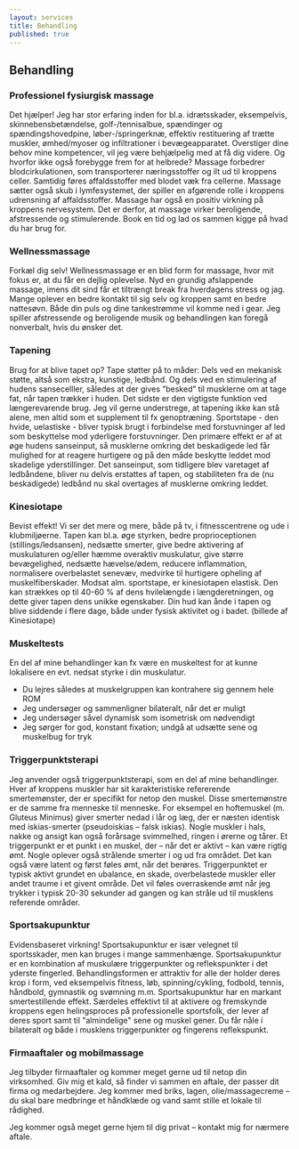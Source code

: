 ```yaml
---
layout: services
title: Behandling
published: true
---
```


## Behandling

### Professionel fysiurgisk massage

Det hjælper!
Jeg har stor erfaring inden for bl.a. idrætsskader, eksempelvis, skinnebensbetændelse, golf-/tennisalbue, spændinger og spændingshovedpine, løber-/springerknæ, effektiv restituering af trætte muskler, ømhed/myoser og infiltrationer i bevægeapparatet. Overstiger dine behov mine kompetencer, vil jeg være behjælpelig med at få dig videre. Og hvorfor ikke også forebygge frem for at helbrede?
Massage forbedrer blodcirkulationen, som transporterer næringsstoffer og ilt ud til kroppens celler. Samtidig føres affaldsstoffer med blodet væk fra cellerne. Massage sætter også skub i lymfesystemet, der spiller en afgørende rolle i kroppens udrensning af affaldsstoffer. Massage har også en positiv virkning på kroppens nervesystem. Det er derfor, at massage virker beroligende, afstressende og stimulerende. Book en tid og lad os sammen kigge på hvad du har brug for.

### Wellnessmassage

Forkæl dig selv! Wellnessmassage er en blid form for massage, hvor mit fokus er, at du får en dejlig oplevelse. Nyd en grundig afslappende massage, imens dit sind får et tiltrængt break fra hverdagens stress og jag. Mange oplever en bedre kontakt til sig selv og kroppen samt en bedre nattesøvn. Både din puls og dine tankestrømme vil komme ned i gear. Jeg spiller afstressende og beroligende musik og behandlingen kan foregå nonverbalt, hvis du ønsker det.

###	Tapening

Brug for at blive tapet op?
Tape støtter på to måder: Dels ved en mekanisk støtte, altså som ekstra, kunstige, ledbånd. Og dels ved en stimulering af hudens sansecelller, således at der gives ”besked” til musklerne om at tage fat, når tapen trækker i huden. Det sidste er den vigtigste funktion ved længerevarende brug. Jeg vil gerne understrege, at tapening ikke kan stå alene, men altid som et supplement til fx genoptræning.
Sportstape - den hvide, uelastiske - bliver typisk brugt i forbindelse med forstuvninger af led som beskyttelse mod yderligere forstuvninger. Den primære effekt er af at øge hudens sanseinput, så musklerne omkring det beskadigede led får mulighed for at reagere hurtigere og på den måde beskytte leddet mod skadelige yderstillinger. Det sanseinput, som tidligere blev varetaget af ledbåndene, bliver nu delvis erstattes af tapen, og stabiliteten fra de (nu beskadigede) ledbånd nu skal overtages af musklerne omkring leddet.

###	Kinesiotape

Bevist effekt! Vi ser det mere og mere, både på tv, i fitnesscentrene og ude i klubmiljøerne. Tapen kan bl.a. øge styrken, bedre proprioceptionen (stillings/ledsansen), nedsætte smerter, give bedre aktivering af muskulaturen og/eller hæmme overaktiv muskulatur, give større bevægelighed, nedsætte hævelse/ødem, reducere inflammation, normalisere overbelastet senevæv, medvirke til hurtigere opheling af muskelfiberskader. Modsat alm. sportstape, er kinesiotapen elastisk. Den kan strækkes op til 40-60 % af dens hvilelængde i længderetningen, og dette giver tapen dens unikke egenskaber. Din hud kan ånde i tapen og blive siddende i flere dage, både under fysisk aktivitet og i badet. (billede af Kinesiotape)

###	Muskeltests

En del af mine behandlinger kan fx være en muskeltest for at kunne lokalisere en evt. nedsat styrke i din muskulatur.

- Du lejres således at muskelgruppen kan kontrahere sig gennem hele ROM
- Jeg undersøger og sammenligner bilateralt, når det er muligt
- Jeg undersøger såvel dynamisk som isometrisk om nødvendigt
- Jeg sørger for god, konstant fixation; undgå at udsætte sene og muskelbug for tryk

### Triggerpunktsterapi

Jeg anvender også triggerpunktsterapi, som en del af mine behandlinger. Hver af kroppens muskler har sit karakteristiske refererende smertemønster, der er specifikt for netop den muskel. Disse smertemønstre er de samme fra menneske til menneske. For eksempel en hoftemuskel (m. Gluteus Minimus) giver smerter nedad i lår og læg, der er næsten identisk med iskias-smerter (pseudoiskias – falsk iskias). Nogle muskler i hals, nakke og ansigt kan også forårsage svimmelhed, ringen i ørerne og tårer.
Et triggerpunkt er et punkt i en muskel, der – når det er aktivt – kan være rigtig ømt. Nogle oplever også strålende smerter i og ud fra området. Det kan også være latent og først føles ømt, når det berøres. Triggerpunktet er typisk aktivt grundet en ubalance, en skade, overbelastede muskler eller andet traume i et givent område. Det vil føles overraskende ømt når jeg trykker i typisk 20-30 sekunder ad gangen og kan stråle ud til musklens referende områder.

### Sportsakupunktur

Evidensbaseret virkning! Sportsakupunktur er især velegnet til sportsskader, men kan bruges i mange sammenhænge. Sportsakupunktur er en kombination af muskulære triggerpunkter og reflekspunkter i det yderste fingerled. Behandlingsformen er attraktiv for alle der holder deres krop i form, ved eksempelvis fitness, løb, spinning/cykling, fodbold, tennis, håndbold, gymnastik og svømning m.m. Sportsakupunktur har en markant smertestillende effekt. Særdeles effektivt til at aktivere og fremskynde kroppens egen helingsproces på professionelle sportsfolk, der lever af deres sport samt til "almindelige" sene og muskel gener. Du får nåle i bilateralt og både i musklens triggerpunkter og fingerens reflekspunkt.

### Firmaaftaler og mobilmassage

Jeg tilbyder firmaaftaler og kommer meget gerne ud til netop din virksomhed. Giv mig et kald, så finder vi sammen en aftale, der passer dit firma og medarbejdere. Jeg kommer med briks, lagen, olie/massagecreme – du skal bare medbringe et håndklæde og vand samt stille et lokale til rådighed.

Jeg kommer også meget gerne hjem til dig privat – kontakt mig for nærmere aftale.
